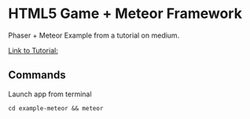 # HTML5 Game + Meteor Framework

Phaser + Meteor Example from a tutorial on medium.

[Link to Tutorial:](https://medium.com/@khbrt/phaser-meteor-tutorial-1830853a01dc)

## Commands

Launch app from terminal
```
cd example-meteor && meteor
```

